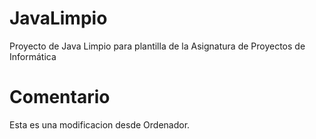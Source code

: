 # JavaLimpio
Proyecto de Java Limpio para plantilla de la Asignatura de Proyectos de Informática

# Comentario
Esta es una modificacion desde Ordenador.